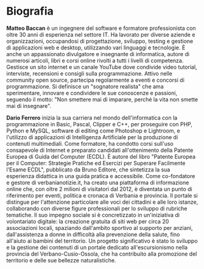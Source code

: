 # Biografia

**Matteo Baccan** è un ingegnere del software e formatore professionista con oltre 30 anni di esperienza nel settore IT.
Ha lavorato per diverse aziende e organizzazioni, occupandosi di progettazione, sviluppo, testing e gestione di applicazioni web e desktop, utilizzando vari linguaggi e tecnologie. È anche un appassionato divulgatore e insegnante di informatica, autore di numerosi articoli, libri e corsi online rivolti a tutti i livelli di competenza.
Gestisce un sito internet e un canale YouTube dove condivide video tutorial, interviste, recensioni e consigli sulla programmazione.
Attivo nelle community open source, partecipa regolarmente a eventi e concorsi di programmazione.
Si definisce un "sognatore realista" che ama sperimentare, innovare e condividere le sue conoscenze e passioni, seguendo il motto: "Non smettere mai di imparare, perché la vita non smette mai di insegnare".

**Dario Ferrero** inizia la sua carriera nel mondo dell'informatica con la programmazione in Basic, Pascal, Clipper e C++, per proseguire con PHP, Python e MySQL, software di editing come Photoshop e Lightroom, e l'utilizzo  di applicazioni di Intelligenza Artificiale per la produzione di contenuti multimediali.
Come formatore, ha condotto corsi sull'uso consapevole di Internet e preparato candidati all'ottenimento della Patente Europea di Guida del Computer (ECDL). È autore del libro "Patente Europea per il Computer: Strategie Pratiche ed Esercizi per Superare Facilmente l'Esame ECDL", pubblicato da Bruno Editore, che sintetizza la sua esperienza didattica in una guida pratica e accessibile.
Come co-fondatore e gestore di verbanianotizie.it, ha creato una piattaforma di informazione online che, con oltre 2 milioni di visitatori dal 2012, è diventata un punto di riferimento per eventi, politica e cronaca di Verbania e provincia. Il portale si distingue per l'attenzione particolare alle voci dei cittadini e alle loro istanze, collaborando con diverse figure professionali per lo sviluppo di rubriche tematiche.
Il suo impegno sociale si è concretizzato in un'iniziativa di volontariato digitale: la creazione gratuita di siti web per circa 20 associazioni locali, spaziando dall'ambito sportivo al supporto per anziani, dall'assistenza a donne in difficoltà alla prevenzione della salute, fino all'aiuto ai bambini del territorio.
Un progetto significativo è stato lo sviluppo e la gestione dei contenuti di un portale dedicato all'escursionismo nella provincia del Verbano-Cusio-Ossola, che ha contribuito alla promozione del territorio e delle sue bellezze naturalistiche.


